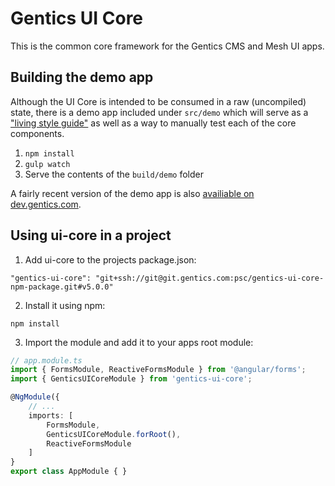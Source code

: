 # Gentics UI Core

This is the common core framework for the Gentics CMS and Mesh UI apps.


## Building the demo app

Although the UI Core is intended to be consumed in a raw (uncompiled) state, there is a demo app
included under `src/demo` which will serve as a ["living style guide"](https://uxmag.com/articles/anchoring-your-design-language-in-a-live-style-guide)
as well as a way to manually test each of the core components.

1. `npm install`
2. `gulp watch`
3. Serve the contents of the `build/demo` folder

A fairly recent version of the demo app is also [availiable on dev.gentics.com](https://dev.gentics.com/gentics-ui-core/).


## Using ui-core in a project

1. Add ui-core to the projects package.json:
```
"gentics-ui-core": "git+ssh://git@git.gentics.com:psc/gentics-ui-core-npm-package.git#v5.0.0"
```
2. Install it using npm:
```
npm install
```
3. Import the module and add it to your apps root module:
```TypeScript
// app.module.ts
import { FormsModule, ReactiveFormsModule } from '@angular/forms';
import { GenticsUICoreModule } from 'gentics-ui-core';

@NgModule({
    // ...
    imports: [
        FormsModule,
        GenticsUICoreModule.forRoot(),
        ReactiveFormsModule
    ]
}
export class AppModule { }
```
